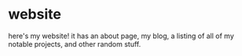 # website
here's my website! it has an about page, my blog, a listing of all of my notable projects, and other random stuff.

